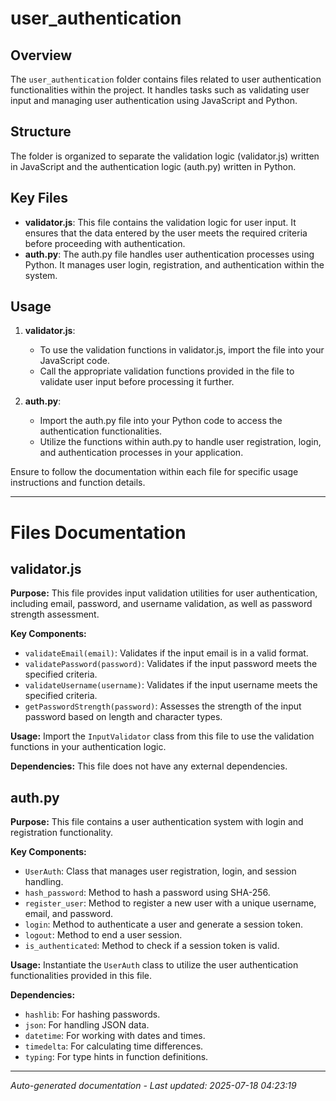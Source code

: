 # user_authentication

## Overview
The `user_authentication` folder contains files related to user authentication functionalities within the project. It handles tasks such as validating user input and managing user authentication using JavaScript and Python.

## Structure
The folder is organized to separate the validation logic (validator.js) written in JavaScript and the authentication logic (auth.py) written in Python.

## Key Files
- **validator.js**: This file contains the validation logic for user input. It ensures that the data entered by the user meets the required criteria before proceeding with authentication.
- **auth.py**: The auth.py file handles user authentication processes using Python. It manages user login, registration, and authentication within the system.

## Usage
1. **validator.js**:
   - To use the validation functions in validator.js, import the file into your JavaScript code.
   - Call the appropriate validation functions provided in the file to validate user input before processing it further.

2. **auth.py**:
   - Import the auth.py file into your Python code to access the authentication functionalities.
   - Utilize the functions within auth.py to handle user registration, login, and authentication processes in your application.

Ensure to follow the documentation within each file for specific usage instructions and function details.

---

# Files Documentation

## validator.js

**Purpose:** This file provides input validation utilities for user authentication, including email, password, and username validation, as well as password strength assessment.

**Key Components:**
- `validateEmail(email)`: Validates if the input email is in a valid format.
- `validatePassword(password)`: Validates if the input password meets the specified criteria.
- `validateUsername(username)`: Validates if the input username meets the specified criteria.
- `getPasswordStrength(password)`: Assesses the strength of the input password based on length and character types.

**Usage:** Import the `InputValidator` class from this file to use the validation functions in your authentication logic.

**Dependencies:** This file does not have any external dependencies.

## auth.py

**Purpose:** This file contains a user authentication system with login and registration functionality.

**Key Components:**
- `UserAuth`: Class that manages user registration, login, and session handling.
- `hash_password`: Method to hash a password using SHA-256.
- `register_user`: Method to register a new user with a unique username, email, and password.
- `login`: Method to authenticate a user and generate a session token.
- `logout`: Method to end a user session.
- `is_authenticated`: Method to check if a session token is valid.

**Usage:** Instantiate the `UserAuth` class to utilize the user authentication functionalities provided in this file.

**Dependencies:**
- `hashlib`: For hashing passwords.
- `json`: For handling JSON data.
- `datetime`: For working with dates and times.
- `timedelta`: For calculating time differences.
- `typing`: For type hints in function definitions.

---
*Auto-generated documentation - Last updated: 2025-07-18 04:23:19*

